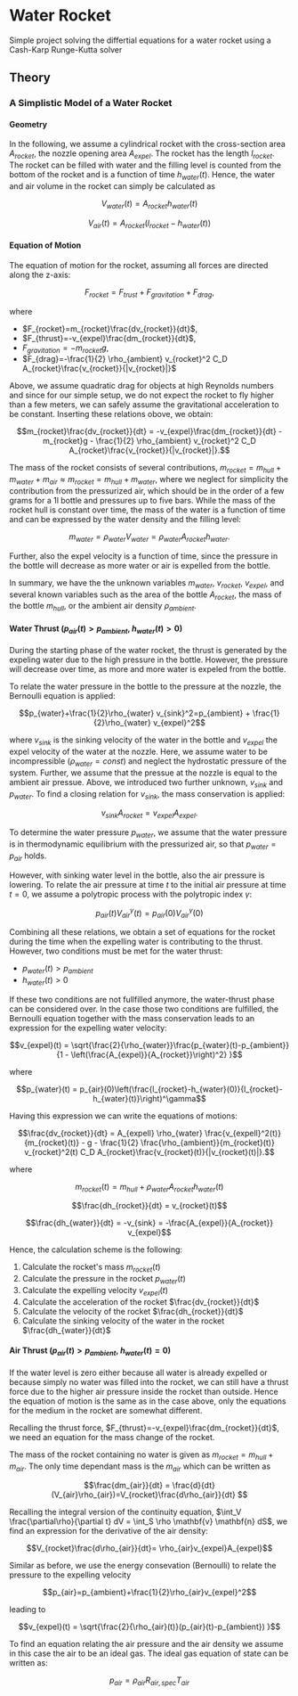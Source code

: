 # Water Rocket
Simple project solving the differtial equations for a water rocket using a Cash-Karp Runge-Kutta solver  

## Theory

### A Simplistic Model of a Water Rocket

#### Geometry

In the following, we assume a cylindrical rocket with the cross-section area $A_{rocket}$, the nozzle opening area $A_{expel}$. The rocket has the length $l_{rocket}$. The rocket can be filled with water and the filling level is counted from the bottom of the rocket and is a function of time $h_{water}(t)$. Hence, the water and air volume in the rocket can simply be calculated as 
```math
V_{water}(t)=A_{rocket}h_{water}(t)
```
```math
V_{air}(t)=A_{rocket}(l_{rocket}-h_{water}(t))
```

#### Equation of Motion

The equation of motion for the rocket, assuming all forces are directed along the z-axis:
```math
F_{rocket} = F_{trust} + F_{gravitation} + F_{drag},
```
where 
- $F_{rocket}=m_{rocket}\frac{dv_{rocket}}{dt}$,
- $F_{thrust}=-v_{expel}\frac{dm_{rocket}}{dt}$,
- $F_{gravitation}=-m_{rocket}g$,
- $F_{drag}=-\frac{1}{2} \rho_{ambient} v_{rocket}^2 C_D A_{rocket}\frac{v_{rocket}}{|v_{rocket}|}$

Above, we assume quadratic drag for objects at high Reynolds numbers and since for our simple setup, we do not expect the rocket to fly higher than a few meters, we can safely assume the gravitational acceleration to be constant. Inserting these relations obove, we obtain:
```math
m_{rocket}\frac{dv_{rocket}}{dt} = -v_{expel}\frac{dm_{rocket}}{dt} - m_{rocket}g - \frac{1}{2} \rho_{ambient} v_{rocket}^2 C_D A_{rocket}\frac{v_{rocket}}{|v_{rocket}|}.
```
The mass of the rocket consists of several contributions, $m_{rocket} = m_{hull}+m_{water}+m_{air}\approx m_{rocket} = m_{hull}+m_{water}$, where we neglect for simplicity the contribution from the pressurized air, which should be in the order of a few grams for a 1l bottle and pressures up to five bars. While the mass of the rocket hull is constant over time, the mass of the water is a function of time and can be expressed by the water density and the filling level:
```math
m_{water} = \rho_{water}V_{water}=\rho_{water}A_{rocket}h_{water}.
```

Further, also the expel velocity is a function of time, since the pressure in the bottle will decrease as more water or air is expelled from the bottle. 

In summary, we have the the unknown variables $m_{water}$, $v_{rocket}$, $v_{expel}$, and several known variables such as the area of the bottle $A_{rocket}$, the mass of the bottle $m_{hull}$, or the ambient air density $\rho_{ambient}$.

#### Water Thrust ($p_{air}(t) > p_{ambient}$, $h_{water}(t) > 0$)
During the starting phase of the water rocket, the thrust is generated by the expeling water due to the high pressure in the bottle. However, the pressure will decrease over time, as more and more water is expeled from the bottle.

To relate the water pressure in the bottle to the pressure at the nozzle, the Bernoulli equation is applied:
```math
p_{water}+\frac{1}{2}\rho_{water} v_{sink}^2=p_{ambient} + \frac{1}{2}\rho_{water} v_{expel}^2
```
where $v_{sink}$ is the sinking velocity of the water in the bottle and $v_{expel}$ the expel velocity of the water at the nozzle. Here, we assume water to be incompressible ($\rho_{water} = const$) and neglect the hydrostatic pressure of the system. Further, we assume that the pressue at the nozzle is equal to the ambient air pressue. Above, we introduced two further unknown, $v_{sink}$ and $p_{water}$. To find a closing relation for $v_{sink}$, the mass conservation is applied:
```math
v_{sink}A_{rocket}=v_{expel}A_{expel}.
```
To determine the water pressure $p_{water}$, we assume that the water pressure is in thermodynamic equilibrium with the pressurized air, so that $p_{water}=p_{air}$ holds.

However, with sinking water level in the bottle, also the air pressure is lowering. To relate the air pressure at time $t$ to the initial air pressure at time $t=0$, we assume a polytropic process with the polytropic index $\gamma$:
```math
p_{air}(t)V_{air}^{\gamma}(t) = p_{air}(0)V_{air}^{\gamma}(0)
```

Combining all these relations, we obtain a set of equations for the rocket during the time when the expelling water is contributing to the thrust. However, two conditions must be met for the water thrust:
- $p_{water}(t) > p_{ambient}$
- $h_{water}(t) > 0$

If these two conditions are not fullfilled anymore, the water-thrust phase can be considered over.
In the case those two conditions are fulfilled, the Bernoulli equation together with the mass conservation leads to an expression for the expelling water velocity:
```math
v_{expel}(t) = \sqrt{\frac{2}{\rho_{water}}\frac{p_{water}(t)-p_{ambient}}{1 - \left(\frac{A_{expel}}{A_{rocket}}\right)^2} }
```
where
```math
p_{water}(t) = p_{air}(0)\left(\frac{l_{rocket}-h_{water}(0)}{l_{rocket}-h_{water}(t)}\right)^\gamma
```
Having this expression we can write the equations of motions:
```math
\frac{dv_{rocket}}{dt} = A_{expell} \rho_{water} \frac{v_{expell}^2(t)}{m_{rocket}(t)} - g - \frac{1}{2} \frac{\rho_{ambient}}{m_{rocket}(t)} v_{rocket}^2(t) C_D A_{rocket}\frac{v_{rocket}(t)}{|v_{rocket}(t)|}.
```
where 
```math
m_{rocket}(t) = m_{hull}+ \rho_{water}A_{rocket}h_{water}(t)
```
```math
\frac{dh_{rocket}}{dt} = v_{rocket}(t)
```
```math
\frac{dh_{water}}{dt} = -v_{sink} = -\frac{A_{expel}}{A_{rocket}} v_{expel}
```
Hence, the calculation scheme is the following:
1. Calculate the rocket's mass $m_{rocket}(t)$
2. Calculate the pressure in the rocket $p_{water}(t)$
3. Calculate the expelling velocity $v_{expel}(t)$
4. Calculate the acceleration of the rocket $\frac{dv_{rocket}}{dt}$
5. Calculate the velocity of the rocket $\frac{dh_{rocket}}{dt}$
6. Calculate the sinking velocity of the water in the rocket $\frac{dh_{water}}{dt}$

#### Air Thrust ($p_{air}(t) > p_{ambient}$, $h_{water}(t) = 0$)

If the water level is zero either because all water is already expelled or because simply no water was filled into the rocket, we can still have a thrust force due to the higher air pressure inside the rocket than outside. Hence the equation of motion is the same as in the case above, only the equations for the medium in the rocket are somewhat different.

Recalling the thrust force, $F_{thrust}=-v_{expel}\frac{dm_{rocket}}{dt}$, we need an equation for the mass change of the rocket.

The mass of the rocket containing no water is given as $m_{rocket} = m_{hull}+m_{air}$. The only time dependant mass is the $m_{air}$ which can be written as 
```math
\frac{dm_{air}}{dt} = \frac{d}{dt} (V_{air}\rho_{air})=V_{rocket}\frac{d\rho_{air}}{dt} 
```
Recalling the integral version of the continuity equation, $\int_V \frac{\partial\rho}{\partial t} dV = \int_S \rho \mathbf{v} \mathbf{n} dS$, we find an expression for the derivative of the air density:
```math
V_{rocket}\frac{d\rho_{air}}{dt}= \rho_{air}v_{expel}A_{expel}
```
Similar as before, we use the energy consevation (Bernoulli) to relate the pressure to the expelling velocity
```math
p_{air}=p_{ambient}+\frac{1}{2}\rho_{air}v_{expel}^2
```
leading to 
```math
v_{expel}(t) = \sqrt{\frac{2}{\rho_{air}(t)}(p_{air}(t)-p_{ambient}) }
```
To find an equation relating the air pressure and the air density we assume in this case the air to be an ideal gas. The ideal gas equation of state can be written as:
```math
p_{air}=\rho_{air}R_{air,spec}T_{air}
```






